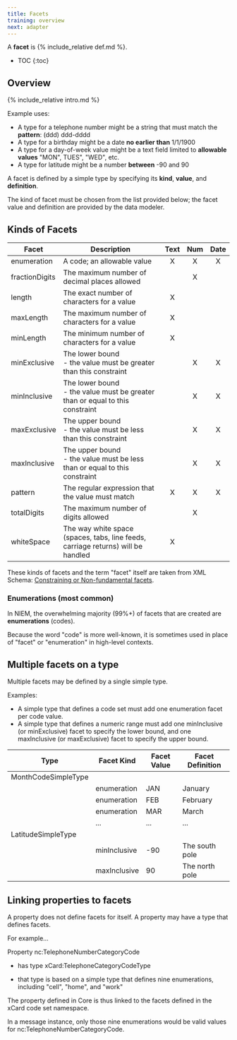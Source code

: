 ```yaml
---
title: Facets
training: overview
next: adapter
---
```


A **facet** is {% include_relative def.md %}.

- TOC
{:toc}

## Overview

{% include_relative intro.md %}

Example uses:

- A type for a telephone number might be a string that must match the **pattern**: (ddd) ddd-dddd
- A type for a birthday might be a date **no earlier than** 1/1/1900
- A type for a day-of-week value might be a text field limited to **allowable values** "MON", TUES", "WED", etc.
- A type for latitude might be a number **between** -90 and 90

A facet is defined by a simple type by specifying its **kind**, **value**, and **definition**.

The kind of facet must be chosen from the list provided below; the facet value and definition are provided by the data modeler.

## Kinds of Facets

| Facet | Description | Text | Num | Date |
| ----- | ----------- |:----:|:---:|:----:|
| enumeration | A code; an allowable value | X | X | X |
| fractionDigits | The maximum number of decimal places allowed |  | X |   |
| length | The exact number of characters for a value | X |   |   |
| maxLength | The maximum number of characters for a value | X |   |   |
| minLength | The minimum number of characters for a value | X |   |   |
| minExclusive | The lower bound<br>- the value must be greater than this constraint |  | X | X |
| minInclusive | The lower bound<br>- the value must be greater than or equal to this constraint |  | X | X |
| maxExclusive | The upper bound<br>- the value must be less than this constraint |  | X | X |
| maxInclusive | The upper bound<br>- the value must be less than or equal to this constraint |  | X | X |
| pattern | The regular expression that the value must match | X | X | X |
| totalDigits | The maximum number of digits allowed |  | X |   |
| whiteSpace  | The way white space (spaces, tabs, line feeds, carriage returns) will be handled | X |   |   |

These kinds of facets and the term "facet" itself are taken from XML Schema: [Constraining or Non-fundamental facets](https://www.w3.org/TR/xmlschema-2/#non-fundamental).

### Enumerations (most common)

In NIEM, the overwhelming majority (99%+) of facets that are created are **enumerations** (codes).

Because the word "code" is more well-known, it is sometimes used in place of "facet" or "enumeration" in high-level contexts.

## Multiple facets on a type

Multiple facets may be defined by a single simple type.

Examples:

- A simple type that defines a code set must add one enumeration facet per code value.
- A simple type that defines a numeric range must add one minInclusive (or minExclusive) facet to specify the lower bound, and one maxInclusive (or maxExclusive) facet to specify the upper bound.

| Type | Facet Kind | Facet Value | Facet Definition |
| ---- | ---------- | ----------- | ---------------- |
| MonthCodeSimpleType |  |  |  |
|      | enumeration | JAN | January |
|      | enumeration | FEB | February |
|      | enumeration | MAR | March |
|      | ... | ... | ... |
| LatitudeSimpleType |  |  |  |
|      | minInclusive | -90 | The south pole |
|      | maxInclusive | 90 | The north pole |

## Linking properties to facets

A property does not define facets for itself. A property may have a type that defines facets.

For example...

Property nc:TelephoneNumberCategoryCode

- has type xCard:TelephoneCategoryCodeType

- that type is based on a simple type that defines nine enumerations, including "cell", "home", and "work"

The property defined in Core is thus linked to the facets defined in the xCard code set namespace.

In a message instance, only those nine enumerations would be valid values for nc:TelephoneNumberCategoryCode.
